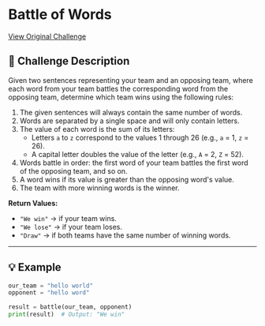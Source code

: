 # Battle of Words
[View Original Challenge](https://www.freecodecamp.org/learn/daily-coding-challenge/2025-10-12)

## 📝 Challenge Description

Given two sentences representing your team and an opposing team, where each word from your team battles the corresponding word from the opposing team, determine which team wins using the following rules:

1. The given sentences will always contain the same number of words.
2. Words are separated by a single space and will only contain letters.
3. The value of each word is the sum of its letters:
   - Letters `a` to `z` correspond to the values 1 through 26 (e.g., `a` = 1, `z` = 26).
   - A capital letter doubles the value of the letter (e.g., `A` = 2, `Z` = 52).
4. Words battle in order: the first word of your team battles the first word of the opposing team, and so on.
5. A word wins if its value is greater than the opposing word's value.
6. The team with more winning words is the winner.

**Return Values:**

- `"We win"` → if your team wins.
- `"We lose"` → if your team loses.
- `"Draw"` → if both teams have the same number of winning words.

---

## 💡 Example

```python
our_team = "hello world"
opponent = "hello word"

result = battle(our_team, opponent)
print(result)  # Output: "We win"
